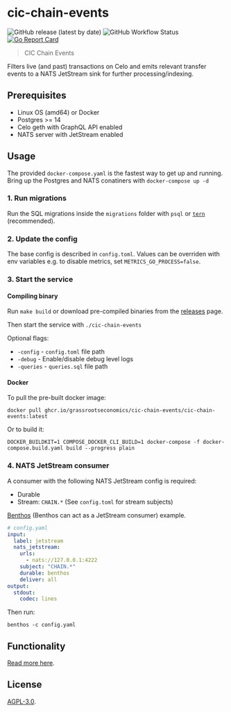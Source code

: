 # cic-chain-events

![GitHub release (latest by date)](https://img.shields.io/github/v/release/grassrootseconomics/cic-chain-events)
![GitHub Workflow Status](https://img.shields.io/github/actions/workflow/status/grassrootseconomics/cic-chain-events/build.yaml)
[![Go Report Card](https://goreportcard.com/badge/github.com/grassrootseconomics/cic-chain-events)](https://goreportcard.com/report/github.com/grassrootseconomics/cic-chain-events)

> CIC Chain Events

Filters live (and past) transactions on Celo and emits relevant transfer events to a NATS JetStream sink for further processing/indexing.

## Prerequisites

- Linux OS (amd64) or Docker
- Postgres >= 14
- Celo geth with GraphQL API enabled
- NATS server with JetStream enabled

## Usage

The provided `docker-compose.yaml` is the fastest way to get up and running. Bring up the Postgres and NATS conatiners with `docker-compose up -d`

### 1. Run migrations

Run the SQL migrations inside the `migrations` folder with `psql` or [`tern`](https://github.com/jackc/tern) (recommended).

### 2. Update the config

The base config is described in `config.toml`. Values can be overriden with env variables e.g. to disable metrics, set `METRICS_GO_PROCESS=false`.

### 3. Start the service

#### Compiling binary

Run `make build` or download pre-compiled binaries from the [releases](https://github.com/grassrootseconomics/cic-chain-events/releases) page.

Then start the service with `./cic-chain-events`

Optional flags:

- `-config` - `config.toml` file path
- `-debug` - Enable/disable debug level logs
- `-queries` - `queries.sql` file path

#### Docker

To pull the pre-built docker image:

`docker pull ghcr.io/grassrootseconomics/cic-chain-events/cic-chain-events:latest`

Or to build it:

`DOCKER_BUILDKIT=1 COMPOSE_DOCKER_CLI_BUILD=1 docker-compose -f docker-compose.build.yaml build --progress plain`

### 4. NATS JetStream consumer

A consumer with the following NATS JetStream config is required:

- Durable
- Stream: `CHAIN.*` (See `config.toml` for stream subjects)

[Benthos](https://benthos.dev) (Benthos can act as a JetStream consumer) example.

```yaml
# config.yaml
input:
  label: jetstream
  nats_jetstream:
    urls:
      - nats://127.0.0.1:4222
    subject: "CHAIN.*"
    durable: benthos
    deliver: all
output:
  stdout:
    codec: lines
```

Then run:

`benthos -c config.yaml`

## Functionality

[Read more here](docs/functionality.md).

## License

[AGPL-3.0](LICENSE).
